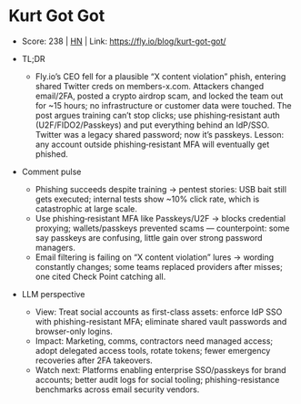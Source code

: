 # Kurt Got Got

- Score: 238 | [HN](https://news.ycombinator.com/item?id=45520615) | Link: https://fly.io/blog/kurt-got-got/

- TL;DR
  - Fly.io’s CEO fell for a plausible “X content violation” phish, entering shared Twitter creds on members-x.com. Attackers changed email/2FA, posted a crypto airdrop scam, and locked the team out for ~15 hours; no infrastructure or customer data were touched. The post argues training can’t stop clicks; use phishing‑resistant auth (U2F/FIDO2/Passkeys) and put everything behind an IdP/SSO. Twitter was a legacy shared password; now it’s passkeys. Lesson: any account outside phishing‑resistant MFA will eventually get phished.

- Comment pulse
  - Phishing succeeds despite training → pentest stories: USB bait still gets executed; internal tests show ~10% click rate, which is catastrophic at large scale.
  - Use phishing‑resistant MFA like Passkeys/U2F → blocks credential proxying; wallets/passkeys prevented scams — counterpoint: some say passkeys are confusing, little gain over strong password managers.
  - Email filtering is failing on “X content violation” lures → wording constantly changes; some teams replaced providers after misses; one cited Check Point catching all.

- LLM perspective
  - View: Treat social accounts as first-class assets: enforce IdP SSO with phishing-resistant MFA; eliminate shared vault passwords and browser-only logins.
  - Impact: Marketing, comms, contractors need managed access; adopt delegated access tools, rotate tokens; fewer emergency recoveries after 2FA takeovers.
  - Watch next: Platforms enabling enterprise SSO/passkeys for brand accounts; better audit logs for social tooling; phishing-resistance benchmarks across email security vendors.
